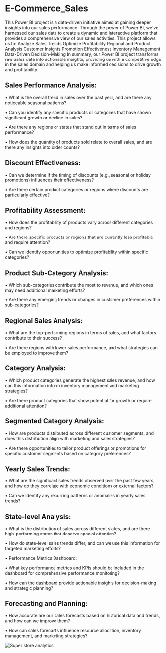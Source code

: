 # E-Commerce_Sales
This Power BI project is a data-driven initiative aimed at gaining deeper insights into our sales performance. Through the power of Power BI, we've harnessed our sales data to create a dynamic and interactive platform that provides a comprehensive view of our sales activities.
This project allows us to:
Analyze Sales Trends
Optimize Profitability
Regional and Product Analysis
Customer Insights
Promotion Effectiveness
Inventory Management
Data-Driven Decision-Making
In summary, our Power BI project transforms raw sales data into actionable insights, providing us with a competitive edge in the sales domain and helping us make informed decisions to drive growth and profitability.

## **Sales Performance Analysis:**

 •	What is the overall trend in sales over the past year, and are there any noticeable seasonal patterns?

 •	Can you identify any specific products or categories that have shown significant growth or decline in sales?

•	Are there any regions or states that stand out in terms of sales performance?

•	How does the quantity of products sold relate to overall sales, and are there any insights into order counts?

## **Discount Effectiveness:**

 •	Can we determine if the timing of discounts (e.g., seasonal or holiday promotions) influences their effectiveness?

 •	Are there certain product categories or regions where discounts are particularly effective?

## **Profitability Assessment:**

  •	How does the profitability of products vary across different categories and regions?
 
  •	Are there specific products or regions that are currently less profitable and require attention?
 
  •	Can we identify opportunities to optimize profitability within specific categories?

## **Product Sub-Category Analysis:**
 
 •	Which sub-categories contribute the most to revenue, and which ones may need additional marketing efforts?
 
 •	Are there any emerging trends or changes in customer preferences within sub-categories?

## **Regional Sales Analysis:**

 •	What are the top-performing regions in terms of sales, and what factors contribute to their success?

 •	Are there regions with lower sales performance, and what strategies can be employed to improve them?

## **Category Analysis:**
 
 •	Which product categories generate the highest sales revenue, and how can this information inform inventory management and marketing strategies?
 
 •	Are there product categories that show potential for growth or require additional attention?

## **Segmented Category Analysis:**

 •	How are products distributed across different customer segments, and does this distribution align with marketing and sales strategies?

 •	Are there opportunities to tailor product offerings or promotions for specific customer segments based on category preferences?

## **Yearly Sales Trends:**

 •	What are the significant sales trends observed over the past few years, and how do they correlate with economic conditions or external factors?

 •	Can we identify any recurring patterns or anomalies in yearly sales trends?

## **State-level Analysis:**

 •	What is the distribution of sales across different states, and are there high-performing states that deserve special attention?

 •	How do state-level sales trends differ, and can we use this information for targeted marketing efforts?

 •	Performance Metrics Dashboard:

 •	What key performance metrics and KPIs should be included in the dashboard for comprehensive performance monitoring?

 •	How can the dashboard provide actionable insights for decision-making and strategic planning?

## **Forecasting and Planning:**
 
 •	How accurate are our sales forecasts based on historical data and trends, and how can we improve them?
 
 •	How can sales forecasts influence resource allocation, inventory management, and marketing strategies?

![Super store analytics](https://github.com/SMalhotra563/E-Commerce_Sales/assets/147312244/b9234ac4-6967-4975-99dc-6fc9adf7ec53)
